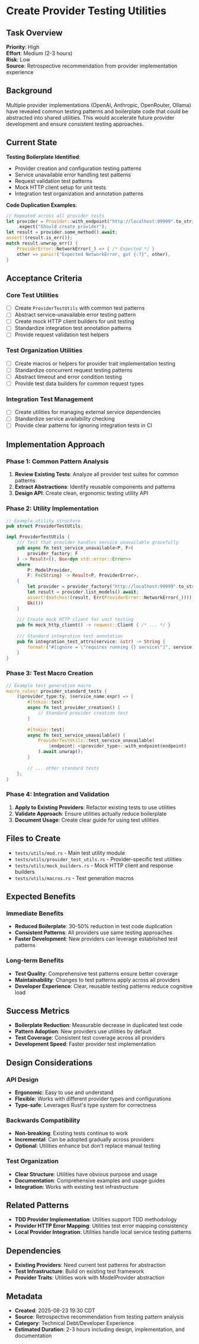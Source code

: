 # Create Provider Testing Utilities

## Task Overview
**Priority**: High  
**Effort**: Medium (2-3 hours)  
**Risk**: Low  
**Source**: Retrospective recommendation from provider implementation experience

## Background
Multiple provider implementations (OpenAI, Anthropic, OpenRouter, Ollama) have revealed common testing patterns and boilerplate code that could be abstracted into shared utilities. This would accelerate future provider development and ensure consistent testing approaches.

## Current State
**Testing Boilerplate Identified**:
- Provider creation and configuration testing patterns
- Service unavailable error handling test patterns
- Request validation test patterns
- Mock HTTP client setup for unit tests
- Integration test organization and annotation patterns

**Code Duplication Examples**:
```rust
// Repeated across all provider tests
let provider = Provider::with_endpoint("http://localhost:99999".to_string())
    .expect("Should create provider");
let result = provider.some_method().await;
assert!(result.is_err());
match result.unwrap_err() {
    ProviderError::NetworkError(_) => { /* Expected */ }
    other => panic!("Expected NetworkError, got {:?}", other),
}
```

## Acceptance Criteria

### Core Test Utilities
- [ ] Create `ProviderTestUtils` with common test patterns
- [ ] Abstract service-unavailable error testing pattern
- [ ] Create mock HTTP client builders for unit testing
- [ ] Standardize integration test annotation patterns
- [ ] Provide request validation test helpers

### Test Organization Utilities
- [ ] Create macros or helpers for provider trait implementation testing
- [ ] Standardize concurrent request testing patterns
- [ ] Abstract timeout and error condition testing
- [ ] Provide test data builders for common request types

### Integration Test Management
- [ ] Create utilities for managing external service dependencies
- [ ] Standardize service availability checking
- [ ] Provide clear patterns for ignoring integration tests in CI

## Implementation Approach

### Phase 1: Common Pattern Analysis
1. **Review Existing Tests**: Analyze all provider test suites for common patterns
2. **Extract Abstractions**: Identify reusable components and patterns
3. **Design API**: Create clean, ergonomic testing utility API

### Phase 2: Utility Implementation
```rust
// Example utility structure
pub struct ProviderTestUtils;

impl ProviderTestUtils {
    /// Test that provider handles service unavailable gracefully
    pub async fn test_service_unavailable<P, F>(
        provider_factory: F
    ) -> Result<(), Box<dyn std::error::Error>>
    where 
        P: ModelProvider,
        F: Fn(String) -> Result<P, ProviderError>,
    {
        let provider = provider_factory("http://localhost:99999".to_string())?;
        let result = provider.list_models().await;
        assert!(matches!(result, Err(ProviderError::NetworkError(_))));
        Ok(())
    }
    
    /// Create mock HTTP client for unit testing
    pub fn mock_http_client() -> reqwest::Client { /* ... */ }
    
    /// Standard integration test annotation
    pub fn integration_test_attrs(service: &str) -> String {
        format!("#[ignore = \"requires running {} service\"]", service)
    }
}
```

### Phase 3: Test Macro Creation
```rust
// Example test generation macro
macro_rules! provider_standard_tests {
    ($provider_type:ty, $service_name:expr) => {
        #[tokio::test]
        async fn test_provider_creation() {
            // Standard provider creation test
        }
        
        #[tokio::test] 
        async fn test_service_unavailable() {
            ProviderTestUtils::test_service_unavailable(
                |endpoint| <$provider_type>::with_endpoint(endpoint)
            ).await.unwrap();
        }
        
        // ... other standard tests
    };
}
```

### Phase 4: Integration and Validation
1. **Apply to Existing Providers**: Refactor existing tests to use utilities
2. **Validate Approach**: Ensure utilities actually reduce boilerplate
3. **Document Usage**: Create clear guide for using test utilities

## Files to Create
- `tests/utils/mod.rs` - Main test utility module
- `tests/utils/provider_test_utils.rs` - Provider-specific test utilities  
- `tests/utils/mock_builders.rs` - Mock HTTP client and response builders
- `tests/utils/macros.rs` - Test generation macros

## Expected Benefits

### Immediate Benefits
- **Reduced Boilerplate**: 30-50% reduction in test code duplication
- **Consistent Patterns**: All providers use same testing approaches
- **Faster Development**: New providers can leverage established test patterns

### Long-term Benefits  
- **Test Quality**: Comprehensive test patterns ensure better coverage
- **Maintainability**: Changes to test patterns apply across all providers
- **Developer Experience**: Clear, reusable testing patterns reduce cognitive load

## Success Metrics
- **Boilerplate Reduction**: Measurable decrease in duplicated test code
- **Pattern Adoption**: New providers use utilities by default
- **Test Coverage**: Consistent test coverage across all providers
- **Development Speed**: Faster provider test implementation

## Design Considerations

### API Design
- **Ergonomic**: Easy to use and understand
- **Flexible**: Works with different provider types and configurations
- **Type-safe**: Leverages Rust's type system for correctness

### Backwards Compatibility
- **Non-breaking**: Existing tests continue to work
- **Incremental**: Can be adopted gradually across providers
- **Optional**: Utilities enhance but don't replace manual testing

### Test Organization
- **Clear Structure**: Utilities have obvious purpose and usage
- **Documentation**: Comprehensive examples and usage guides
- **Integration**: Works with existing test infrastructure

## Related Patterns
- **TDD Provider Implementation**: Utilities support TDD methodology
- **Provider HTTP Error Mapping**: Utilities test error mapping consistency
- **Local Provider Integration**: Utilities handle local service testing patterns

## Dependencies
- **Existing Providers**: Need current test patterns for abstraction
- **Test Infrastructure**: Build on existing test framework
- **Provider Traits**: Utilities work with ModelProvider abstraction

## Metadata
- **Created**: 2025-08-23 19:30 CDT
- **Source**: Retrospective recommendation from testing pattern analysis
- **Category**: Technical Debt/Developer Experience
- **Estimated Duration**: 2-3 hours including design, implementation, and documentation